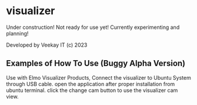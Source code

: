 # visualizer

Under construction! Not ready for use yet! Currently experimenting and planning!

Developed by Veekay IT (c) 2023

## Examples of How To Use (Buggy Alpha Version)

Use with Elmo Visualizer Products, Connect the visualizer to Ubuntu System through USB cable.
open the application after proper installation from ubuntu terminal.
click the change cam button to use the visualizer cam view. 